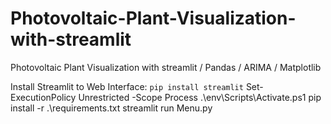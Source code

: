 # Photovoltaic-Plant-Visualization-with-streamlit
Photovoltaic Plant Visualization with streamlit / Pandas / ARIMA / Matplotlib


Install Streamlit to Web Interface:
```pip install streamlit```
Set-ExecutionPolicy Unrestricted -Scope Process
.\env\Scripts\Activate.ps1 
pip install -r .\requirements.txt
streamlit run Menu.py
